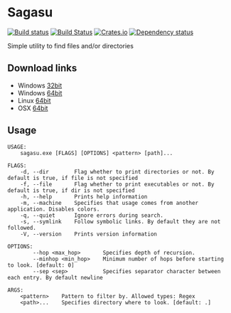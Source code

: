 # Sagasu

[![Build status](https://ci.appveyor.com/api/projects/status/tm9rhcfsx0qv4y70/branch/master?svg=true)](https://ci.appveyor.com/project/DoumanAsh/sagasu/branch/master)
[![Build Status](https://travis-ci.org/DoumanAsh/sagasu.svg?branch=master)](https://travis-ci.org/DoumanAsh/sagasu)
[![Crates.io](https://img.shields.io/crates/v/sagasu.svg)](https://crates.io/crates/sagasu)
[![Dependency status](https://deps.rs/crate/sagasu/0.3.1/status.svg)](https://deps.rs/crate/sagasu)

Simple utility to find files and/or directories

## Download links

* Windows [32bit](https://github.com/DoumanAsh/sagasu/releases/download/0.3.1/sagasu-0.3.1-i686-pc-windows-msvc.zip)
* Windows [64bit](https://github.com/DoumanAsh/sagasu/releases/download/0.3.1/sagasu-0.3.1-x86_64-pc-windows-msvc.zip)
* Linux [64bit](https://github.com/DoumanAsh/sagasu/releases/download/0.3.1/sagasu-0.3.1-x86_64-unknown-linux-gnu.zip)
* OSX [64bit](https://github.com/DoumanAsh/sagasu/releases/download/0.3.1/sagasu-0.3.1-x86_64-apple-darwin.zip)

## Usage

```
USAGE:
    sagasu.exe [FLAGS] [OPTIONS] <pattern> [path]...

FLAGS:
    -d, --dir        Flag whether to print directories or not. By default is true, if file is not specified
    -f, --file       Flag whether to print executables or not. By default is true, if dir is not specified
    -h, --help       Prints help information
    -m, --machine    Specifies that usage comes from another application. Disables colors.
    -q, --quiet      Ignore errors during search.
    -s, --symlink    Follow symbolic links. By default they are not followed.
    -V, --version    Prints version information

OPTIONS:
        --hop <max_hop>       Specifies depth of recursion.
        --minhop <min_hop>    Minimum number of hops before starting to look. [default: 0]
        --sep <sep>           Specifies separator character between each entry. By default newline

ARGS:
    <pattern>    Pattern to filter by. Allowed types: Regex
    <path>...    Specifies directory where to look. [default: .]
```
